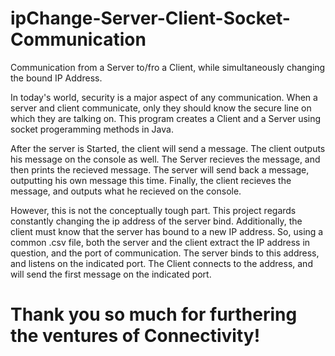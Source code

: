# ipChange-Server-Client-Socket-Communication
Communication from a Server to/fro a Client, while simultaneously changing the bound IP Address.

In today's world, security is a major aspect of any communication. When a server and client communicate, only they should know the secure line on which they are talking on. This program creates a Client and a Server using socket progeramming methods in Java. 

After the server is Started, the client will send a message. The client outputs his message on the console as well. The Server recieves the message, and then prints the recieved message. The server will send back a message, outputting his own message this time. Finally, the client recieves the message, and outputs what he recieved on the console.

However, this is not the conceptually tough part. This project regards constantly changing the ip address of the server bind. Additionally, the client must know that the server has bound to a new IP address. So, using a common .csv file, both the server and the client extract the IP address in question, and the port of communication. The server binds to this address, and listens on the indicated port. The Client connects to the address, and will send the first message on the indicated port.

# Thank you so much for furthering the ventures of Connectivity! 

